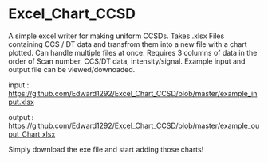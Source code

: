 # Excel_Chart_CCSD
A simple excel writer for making uniform CCSDs.
Takes .xlsx Files containing CCS / DT data and transfrom them into a new file with a chart plotted. Can handle multiple files at once. 
Requires 3 columns of data in the order of Scan number, CCS/DT data, intensity/signal.
Example input and output file can be viewed/downoaded. 

input : https://github.com/Edward1292/Excel_Chart_CCSD/blob/master/example_input.xlsx

output : https://github.com/Edward1292/Excel_Chart_CCSD/blob/master/example_ouput_Chart.xlsx

Simply download the exe file and start adding those charts!
